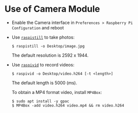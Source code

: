 # Use of Camera Module

* Enable the Camera interface in `Preferences > Raspberry Pi Configuration` and reboot

* Use [`raspistill`](https://www.raspberrypi.org/documentation/usage/camera/raspicam/raspistill.md) to take photos:

  ```console
  $ raspistill -o Desktop/image.jpg
  ```

  The default resolution is 2592 x 1944.

* Use [`raspivid`](https://www.raspberrypi.org/documentation/usage/camera/raspicam/raspivid.md) to record videos:

  ```console
  $ raspivid -o Desktop/video.h264 [-t <length>]
  ```

  The default length is 5000 (ms).

  To obtain a MP4 format video, install `MP4Box`:

  ```console
  $ sudo apt install -y gpac
  $ MP4Box -add video.h264 video.mp4 && rm video.h264
  ```
